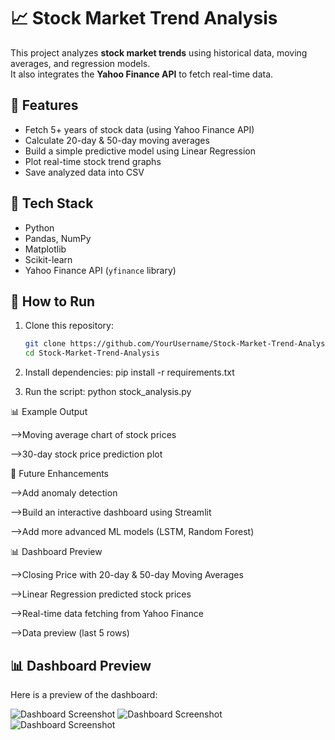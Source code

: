 # 📈 Stock Market Trend Analysis

This project analyzes **stock market trends** using historical data, moving averages, and regression models.  
It also integrates the **Yahoo Finance API** to fetch real-time data.

## 🔹 Features
- Fetch 5+ years of stock data (using Yahoo Finance API)
- Calculate 20-day & 50-day moving averages
- Build a simple predictive model using Linear Regression
- Plot real-time stock trend graphs
- Save analyzed data into CSV

## 🔧 Tech Stack
- Python
- Pandas, NumPy
- Matplotlib
- Scikit-learn
- Yahoo Finance API (`yfinance` library)

## 🚀 How to Run
1. Clone this repository:
   ```bash
   git clone https://github.com/YourUsername/Stock-Market-Trend-Analysis.git
   cd Stock-Market-Trend-Analysis

2. Install dependencies:
  pip install -r requirements.txt

3. Run the script:
   python stock_analysis.py


📊 Example Output

-->Moving average chart of stock prices

-->30-day stock price prediction plot

📌 Future Enhancements

-->Add anomaly detection

-->Build an interactive dashboard using Streamlit

-->Add more advanced ML models (LSTM, Random Forest)

📊 Dashboard Preview

-->Closing Price with 20-day & 50-day Moving Averages

-->Linear Regression predicted stock prices

-->Real-time data fetching from Yahoo Finance

-->Data preview (last 5 rows)

## 📊 Dashboard Preview

Here is a preview of the dashboard:

![Dashboard Screenshot](screenshot/dashboard1.png)
![Dashboard Screenshot](screenshot/dashboard2.png)
![Dashboard Screenshot](screenshot/dashboard3.png)




     
